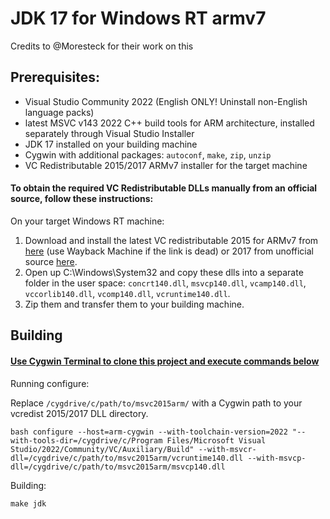 # JDK 17 for Windows RT armv7

Credits to @Moresteck for their work on this

## Prerequisites:
- Visual Studio Community 2022 (English ONLY! Uninstall non-English language packs)
- latest MSVC v143 2022 C++ build tools for ARM architecture, installed separately through Visual Studio Installer
- JDK 17 installed on your building machine
- Cygwin with additional packages: `autoconf`, `make`, `zip`, `unzip`
- VC Redistributable 2015/2017 ARMv7 installer for the target machine

#### To obtain the required VC Redistributable DLLs manually from an official source, follow these instructions:

On your target Windows RT machine:
1. Download and install the latest VC redistributable 2015 for ARMv7 from [here](https://download.microsoft.com/download/0/2/5/02596cd9-63cd-4c90-8e13-073ff0fe7fb5/vc_redist.arm.exe) (use Wayback Machine if the link is dead) or 2017 from unofficial source [here](https://files.open-rt.party/Software/Redistributables/VCRedist/vcredist_arm_vs2017.exe).
2. Open up C:\Windows\System32 and copy these dlls into a separate folder in the user space: `concrt140.dll`, `msvcp140.dll`, `vcamp140.dll`, `vccorlib140.dll`, `vcomp140.dll`, `vcruntime140.dll`.
3. Zip them and transfer them to your building machine.

## Building
#### <u>Use Cygwin Terminal to clone this project and execute commands below</u>
Running configure:

Replace `/cygdrive/c/path/to/msvc2015arm/` with a Cygwin path to your vcredist 2015/2017 DLL directory.
```
bash configure --host=arm-cygwin --with-toolchain-version=2022 "--with-tools-dir=/cygdrive/c/Program Files/Microsoft Visual Studio/2022/Community/VC/Auxiliary/Build" --with-msvcr-dll=/cygdrive/c/path/to/msvc2015arm/vcruntime140.dll --with-msvcp-dll=/cygdrive/c/path/to/msvc2015arm/msvcp140.dll
```

Building:
```
make jdk
```
